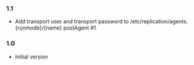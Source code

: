 ### 1.1
* Add transport user and transport password to /etc/replication/agents.{runmode}/{name} postAgent #1

### 1.0
* Initial version
